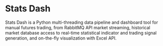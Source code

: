# Stats Dash

Stats Dash is a Python multi-threading data pipeline and dashboard tool for manual futures trading, from RabbitMQ API market streaming, historical market database access to real-time statistical indicator and trading signal generation, and on-the-fly visualization with Excel API. 

